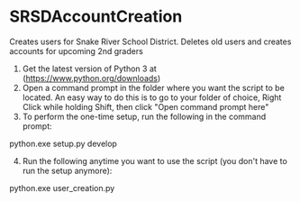 # SRSDAccountCreation
Creates users for Snake River School District. Deletes old users and creates accounts for upcoming 2nd graders

1) Get the latest version of Python 3 at (https://www.python.org/downloads)
2) Open a command prompt in the folder where you want the script to be located. An easy way to do this is to go to your folder of choice, Right Click while holding Shift, then click "Open command prompt here"
3) To perform the one-time setup, run the following in the command prompt:

  python.exe setup.py develop

4) Run the following anytime you want to use the script (you don't have to run the setup anymore):

  python.exe user_creation.py
